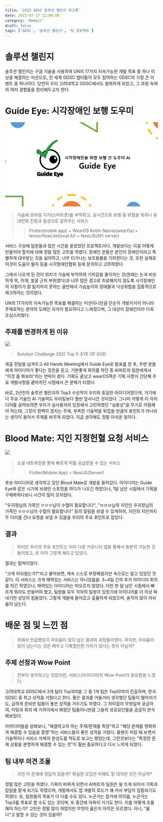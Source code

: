 ```yaml
---
title: '2023 GDSC 솔루션 챌린지 회고록'
date: 2023-07-17 12:00:00
category: 'Memoir'
draft: false
tags: ['GDSC', '솔루션 챌린지', '팀 프로젝트']
---
```


# 솔루션 챌린지

솔루션 챌린지는 구글 기술을 사용하여 UN의 17가지 지속가능한 개발 목표 중 하나 이상을 해결하는 미션으로, 전 세계 GDSC 챕터들이 모두 참여하는 GDSC의 가장 큰 이벤트 중 하나이다. 당연히 우리 고려대학교 GDSC에서도 참여하게 되었고, 그 과정 속에의 여러 경험들을 정리해두고자 한다.

# Guide Eye: 시각장애인 보행 도우미

![](./images/2023-solution-challenge/guide-eye-thumbnail.png)

> 가슴에 모바일 기기(스마트폰)를 부착하고, 실시간으로 보행 중 위험을 워치나 휴대전화 진동과 음성으로 알려주는 서비스
>
> > Flutter(mobile app) + WearOS Kotiln Natvie(wearOs) + tensorflowLite(local AI) + NestJS(API server)

서비스 구상에 팀원들과 많은 시간을 쏟았었던 프로젝트이다. 개발보다는 이걸 어떻게 만들어야 할지에 대해 정말 많은 고민을 하였다. 장애인 분들은 본인이 장애인이라고 특별하게 대우받는 것을 싫어하고, 너무 티가나는 보조용품을 기피한다는 것, 또한 실제로 이것이 도움이 될지 등을 시각장애인협회 등에 문의하고 고민하였다.

그래서 나오게 된 것이 위치가 가슴에 부착하여 기피감을 줄이자는 것(원래는 눈과 비슷하게 목, 어깨, 얼굴 근처 부위였다)과 너무 많은 경고로 피로해지지 않도록 시각장애인의 지팡이가 잘 탐지하지 못하는 골반에서 가슴높이의 장애물과 낙상위험을 집중적으로 체크하자는 것이었다.

UN의 17가지의 지속가능한 목표를 해결하는 미션이니만큼 단순히 개발지식이 아니라 주제로하는 분야의 도메인 지식이 필요하다고 느껴졌으며, 그 대상이 장애인이라 더욱 조심스러웠다.

## 주제를 변경하게 된 이유

[![](https://img.youtube.com/vi/zipQJU651U0/0.jpg)](https://www.youtube.com/watch?v=zipQJU651U0)

> Solution Challenge 2021 Top 3: EYE OF GOD

제출 한달을 남겨두고 All Hands Meeting에서 Guide Eye로 발표를 한 후, 주변 분들에게 아이디어가 좋다는 칭찬을 듣고, 기분좋게 회의를 하던 중 AI파트의 팀원에게서 "이것 좀 봐보라"라는 연락이 왔다. 기획도 끝났고 wearOS쪽은 기획 사항이 간단해 주요 개발사항을 끝마치던 시점에서 큰 문제가 터졌다.

바로, 2년전의 솔루션 챌린지의 Top3 수상작이 우리와 동일한 아이디어였으며, 거기에다 주요 기술인 AI 기술력도 우리팀보다 훨씬 앞서나간 것이었다. 그나마 어떻게 이 아이디어를 살려보려면 우리가 실사용자의 입장에서 고민하였던 "실용성"을 무기로 어필해야 하는데, 그것이 완벽히 겹치는 주제, 부족한 기술력을 뒤집을 만큼의 포인트가 아니라는 생각이 들어서 주제를 바꾸게 되었다. 지금 생각해도 정말 아쉬운 일이다.

# Blood Mate: 지인 지정헌혈 요청 서비스

[![](https://img.youtube.com/vi/rMXFcwMXz10/0.jpg)](https://youtu.be/rMXFcwMXz10)

> 소셜 네트워킹을 통해 빠르게 피를 공급받을 수 있는 서비스
>
> > Flutter(Mobile App) + NestJS(Server)

후보 아이디어로 생각하고 있던 Blood Mate로 개발을 들어갔다. 아이디어는 Guide Eye와 같은 시기에 브레인 스토밍을 하다가 나오긴 하였으나, 1달 남은 시점에서 기획을 구체화하다보니 시간이 많이 모자랐다.

"우귀정님의 가족인 ㅇㅇㅇ님이 수혈이 필요합니다", "ㅁㅁㅁ님의 지인인 우귀정님의 가족인 ㅇㅇㅇ님이 수혈이 필요합니다" 등의 알림을 보낼 수 있게하여, 지인의 지인까지 두 다리를 건너 요청을 보낼 수 있음을 우리의 주요 포인트로 잡았다.

## 결과

> 하지만 우리의 주요 포인트는 이미 다른 커뮤니티 앱을 통해서 충분히 가능한 것들이었고, 또 이미 그렇게 해오고 있었다.

결과는 탈락이었다.

"크게 아쉬웠는가?"라고 물어보면, 계속 스스로 부정해왔지만 속으로는 알고 있었던 것 같다. 이 서비스는 크게 매력있는 서비스는 아니었음을. 3~4일 간의 추가 아이디어 회의를 하긴 하였으나, 매력있는 아이디어는 떠오르지 않았다. 다만 한 달 남은 시점에서 빠르게 뭐라도 만들어야 했고, 팀원들 모두 각자의 일정이 있었기에 아이디어를 더 이상 짜내기란 상당히 힘들었다. 그렇게 개발에 들어갔고 출품하게 되었으며, 솔직히 많이 아쉬움이 남는다.

# 배운 점 및 느낀 점

> 위에서 언급했듯이 아쉬움이 많이 남는 결과와 과정들이었다. 하지만, 아쉬움이 많이 남는다는 것은 배우고 기록할만한 가치가 있다는 뜻이 아닐까?

## 주제 선정과 Wow Point

> 전부터 생각하고는 있었지만, 서비스(아이디어)의 Wow Point가 중요함을 느꼈다.

고려대학교 GDSC에서 3개 팀이 Top100을 그 중 1개 팀은 Top10까지 진출하며, 한국 GDSC 중 최고 성적을 거뒀다고 한다. 좋은 결과를 거둘거라 생각했던 팀들이 떨어지기도, 급하게 준비한 팀들이 좋은 성적을 거두기도 하였다. 그 차이점이 무엇일까 궁금하여, 미팅과 회의 때 가까이에서 봐왔던 팀들이니만큼 그들의 성공요인들을 곰곰히 분석해보았다.

아이디어들을 살펴보니, "해결하고자 하는 주제/문제를 특정"하고 "해당 문제를 명확하게 해결할 수 있음을 증명"하는 서비스들이 좋은 성적을 거뒀다. 올핸즈 미팅 때 보면서 기술력이나 서비스 자체의 완성도를 척도로 보고는 했었는데, 그런것보다는 "특정한 문제 상황을 분명하게 해결할 수 있는 것"이 훨씬 중요하다고 다시 느끼게 되었다.

## 팀 내부 의견 조율

> 과연 이 문제에 정답이 있을까? 확실한 오답만 피해도 잘 대처한 것은 아닐까?

정말 많은 고민을 하였다. 기획이 바뀌게 되면서 AI파트의 팀원은 붕 뜨게 되어서 기획과 잡일을 맡게 되기도 하였으며, 개발에서도 앱 개발의 로드가 꽤 커서 부담이 집중되기도 하였다. 또, 팀원들의 목표가 다 다를 수도 있다. 누군가는 참가에 의의를, 누군가는 Top3를 목표로 할 수도 있는 것이며, 또 중간에 의욕이 식기도 한다. 이를 어떻게 조율해야 하는가? 고민은 정말 많이 하였지만 무엇이 옳은지 아직은 모르겠다. 아니, "옳다"고 말할 수 있는 것이 있을까?

